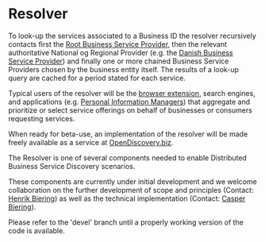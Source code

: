 # Resolver
To look-up the services associated to a Business ID the resolver recursively contacts first the [Root Business Service Provider](https://github.com/OpenDiscoveryBiz/root-provider), then the relevant authoritative National og Regional Provider (e.g. the [Danish Business Service Provider](https://github.com/OpenDiscoveryBiz/dk-provider)) and finally one or more chained Business Service Providers chosen by the business entity itself. The results of a look-up query are cached for a period stated for each service.

Typical users of the resolver will be the [browser extension](https://github.com/OpenDiscoveryBiz/browser-extension), search engines, and applications (e.g. [Personal Information Managers](https://secure.edps.europa.eu/EDPSWEB/webdav/site/mySite/shared/Documents/EDPS/PressNews/Press/2016/EDPS-2016-16-PIMS_EN.pdf)) that aggregate and prioritize or select service offerings on behalf of businesses or consumers requesting services.

When ready for beta-use, an implementation of the resolver will be made freely available as a service at [OpenDiscovery.biz](https://opendiscovery.biz).

The Resolver is one of several components needed to enable Distributed Business Service Discovery scenarios.

These components are currently under initial development and we welcome collaboration on the further development of scope and principles (Contact: [Henrik Biering](mailto:hb@peercraft.com)) as well as the technical implementation (Contact: [Casper Biering](mailto:cb@peercraft.com)).

Please refer to the 'devel' branch until a properly working version of the code is available.
